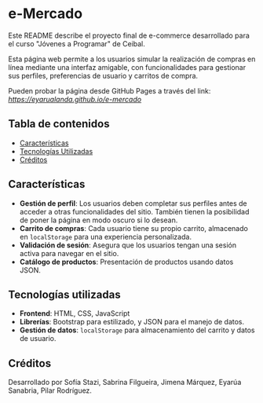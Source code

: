 # e-Mercado

Este README describe el proyecto final de e-commerce desarrollado para el curso "Jóvenes a Programar" de Ceibal.

Esta página web permite a los usuarios simular la realización de compras en línea mediante una interfaz amigable, con funcionalidades para gestionar sus perfiles, preferencias de usuario y carritos de compra.

Pueden probar la página desde GitHub Pages a través del link: *https://eyarualanda.github.io/e-mercado*

## Tabla de contenidos

- [Características](#características)
- [Tecnologías Utilizadas](#tecnologías-utilizadas)
- [Créditos](#créditos)

## Características

- **Gestión de perfil**: Los usuarios deben completar sus perfiles antes de acceder a otras funcionalidades del sitio. También tienen la posibilidad de poner la página en modo oscuro si lo desean.
- **Carrito de compras**: Cada usuario tiene su propio carrito, almacenado en `localStorage` para una experiencia personalizada.
- **Validación de sesión**: Asegura que los usuarios tengan una sesión activa para navegar en el sitio.
- **Catálogo de productos**: Presentación de productos usando datos JSON.

## Tecnologías utilizadas

- **Frontend**: HTML, CSS, JavaScript
- **Librerías**: Bootstrap para estilizado, y JSON para el manejo de datos.
- **Gestión de datos**: `localStorage` para almacenamiento del carrito y datos de usuario.

## Créditos

Desarrollado por Sofía Stazi, Sabrina Filgueira, Jimena Márquez, Eyarúa Sanabria, Pilar Rodríguez.
